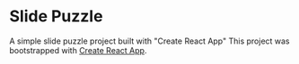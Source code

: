 # Slide Puzzle

A simple slide puzzle project built with "Create React App"
This project was bootstrapped with [Create React App](https://github.com/facebook/create-react-app).
